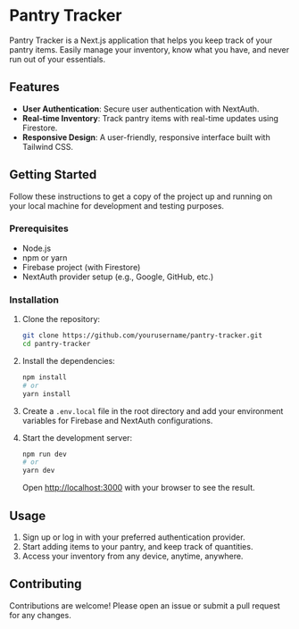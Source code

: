 # Pantry Tracker

Pantry Tracker is a Next.js application that helps you keep track of your pantry items. Easily manage your inventory, know what you have, and never run out of your essentials.

## Features

- **User Authentication**: Secure user authentication with NextAuth.
- **Real-time Inventory**: Track pantry items with real-time updates using Firestore.
- **Responsive Design**: A user-friendly, responsive interface built with Tailwind CSS.

## Getting Started

Follow these instructions to get a copy of the project up and running on your local machine for development and testing purposes.

### Prerequisites

- Node.js
- npm or yarn
- Firebase project (with Firestore)
- NextAuth provider setup (e.g., Google, GitHub, etc.)

### Installation

1. Clone the repository:

   ```bash
   git clone https://github.com/yourusername/pantry-tracker.git
   cd pantry-tracker
   ```

2. Install the dependencies:

   ```bash
   npm install
   # or
   yarn install
   ```

3. Create a `.env.local` file in the root directory and add your environment variables for Firebase and NextAuth configurations.

4. Start the development server:

   ```bash
   npm run dev
   # or
   yarn dev
   ```

   Open [http://localhost:3000](http://localhost:3000) with your browser to see the result.

## Usage

1. Sign up or log in with your preferred authentication provider.
2. Start adding items to your pantry, and keep track of quantities.
3. Access your inventory from any device, anytime, anywhere.

## Contributing

Contributions are welcome! Please open an issue or submit a pull request for any changes.

